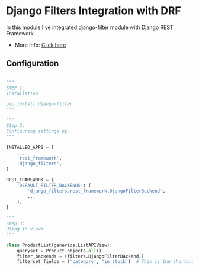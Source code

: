 # Django Filters Integration with DRF

In this module I've integrated django-filter module with Django REST Framework

- More Info: [Click here](https://django-filter.readthedocs.io/en/stable/guide/rest_framework.html)

## Configuration

```python

"""
STEP 1:
Installation

pip install django-filter
"""

"""
Step 2:
Configuring settings.py
"""

INSTALLED_APPS = [
    ...
    'rest_framework',
    'django_filters',
]

REST_FRAMEWORK = {
    'DEFAULT_FILTER_BACKENDS': (
        'django_filters.rest_framework.DjangoFilterBackend',
        ...
    ),
}

"""
Step 3:
Using in views
"""

class ProductList(generics.ListAPIView):
    queryset = Product.objects.all()
    filter_backends = (filters.DjangoFilterBackend,)
    filterset_fields = ('category', 'in_stock')  # This is the shortcut.


```
